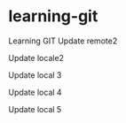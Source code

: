 # learning-git
Learning GIT
Update remote2

Update locale2

Update local 3

Update local 4

Update local 5